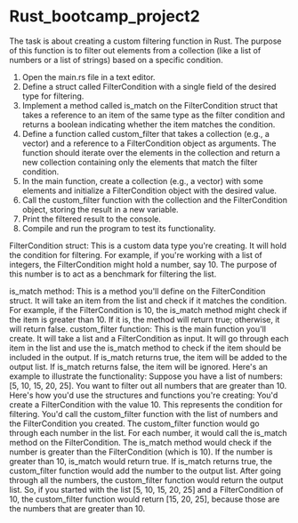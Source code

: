 # Rust_bootcamp_project2
 The task is about creating a custom filtering function in Rust. The purpose of this function is to filter out elements from a collection (like a list of numbers or a list of strings) based on a specific condition. 

 1.	Open the main.rs file in a text editor.
2.	Define a struct called FilterCondition with a single field of the desired type for filtering.
3.	Implement a method called is_match on the FilterCondition struct that takes a reference to an item of the same type as the filter condition and returns a boolean indicating whether the item matches the condition.
4.	Define a function called custom_filter that takes a collection (e.g., a vector) and a reference to a FilterCondition object as arguments. The function should iterate over the elements in the collection and return a new collection containing only the elements that match the filter condition.
5.	In the main function, create a collection (e.g., a vector) with some elements and initialize a FilterCondition object with the desired value.
6.	Call the custom_filter function with the collection and the FilterCondition object, storing the result in a new variable.
7.	Print the filtered result to the console.
8.	Compile and run the program to test its functionality.
   
FilterCondition struct: This is a custom data type you're creating. It will hold the condition for filtering. For example, if you're working with a list of integers, the FilterCondition might hold a number, say 10. The purpose of this number is to act as a benchmark for filtering the list.

is_match method: This is a method you'll define on the FilterCondition struct. It will take an item from the list and check if it matches the condition. For example, if the FilterCondition is 10, the is_match method might check if the item is greater than 10. If it is, the method will return true; otherwise, it will return false.
custom_filter function: This is the main function you'll create. It will take a list and a FilterCondition as input. It will go through each item in the list and use the is_match method to check if the item should be included in the output. If is_match returns true, the item will be added to the output list. If is_match returns false, the item will be ignored.
Here's an example to illustrate the functionality:
Suppose you have a list of numbers: [5, 10, 15, 20, 25]. You want to filter out all numbers that are greater than 10. Here's how you'd use the structures and functions you're creating:
You'd create a FilterCondition with the value 10. This represents the condition for filtering.
You'd call the custom_filter function with the list of numbers and the FilterCondition you created.
The custom_filter function would go through each number in the list. For each number, it would call the is_match method on the FilterCondition.
The is_match method would check if the number is greater than the FilterCondition (which is 10). If the number is greater than 10, is_match would return true.
If is_match returns true, the custom_filter function would add the number to the output list.
After going through all the numbers, the custom_filter function would return the output list.
So, if you started with the list [5, 10, 15, 20, 25] and a FilterCondition of 10, the custom_filter function would return [15, 20, 25], because those are the numbers that are greater than 10.

